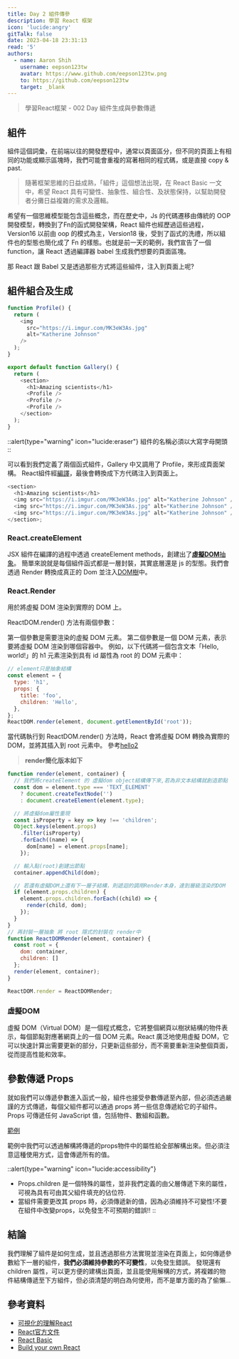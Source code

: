 ```yaml
---
title: Day 2 組件傳參
description: 學習 React 框架
icon: 'lucide:angry'
gitTalk: false
date: 2023-04-18 23:31:13
read: '5'
authors:
  - name: Aaron Shih
    username: eepson123tw
    avatar: https://www.github.com/eepson123tw.png
    to: https://github.com/eepson123tw
    target: _blank
---
```


> 學習React框架 - 002 Day 組件生成與參數傳遞

## 組件

組件這個詞彙，在前端以往的開發歷程中，通常以頁面區分，但不同的頁面上有相同的功能或顯示區塊時，我們可能會重複的寫著相同的程式碼，或是直接 copy & past.
> 隨著框架思維的日益成熟，「組件」這個想法出現，在 React Basic 一文中，希望 React 具有可變性、抽象性、組合性、及狀態保持，以幫助開發者分攤日益複雜的需求及邏輯。

希望有一個思維模型能包含這些概念，而在歷史中，Js 的代碼遷移由傳統的 OOP 開發模型，轉換到了Fn的函式開發架構，React 組件也經歷過這些過程，Version16 以前由 oop 的模式為主，Version18 後，受到了函式的洗禮，所以組件也的型態也簡化成了 Fn 的樣態。也就是前一天的範例，我們宣告了一個 function，讓 React 透過編譯器 babel 生成我們想要的頁面區塊。

那 React 跟 Babel 又是透過那些方式將這些組件，注入到頁面上呢?

## 組件組合及生成

```js [app.jsx] icon=lucide:code-xml line-numbers
function Profile() {
  return (
    <img
      src="https://i.imgur.com/MK3eW3As.jpg"
      alt="Katherine Johnson"
    />
  );
}

export default function Gallery() {
  return (
    <section>
      <h1>Amazing scientists</h1>
      <Profile />
      <Profile />
      <Profile />
    </section>
  );
}
```

::alert{type="warning" icon="lucide:eraser"}
組件的名稱必須以大寫字母開頭
::

可以看到我們定義了兩個函式組件，Gallery 中又調用了 Profile，來形成頁面架構。
React組件經[編譯](https://babeljs.io/repl#?browsers=defaults%2C%20not%20ie%2011%2C%20not%20ie_mob%2011&build=&builtIns=false&corejs=3.21&spec=false&loose=false&code_lz=GYVwdgxgLglg9mABABQE52DANgUwBQCUiA3gFCKKo5QipJ7kWIA8MAtgOaNOIDOqEALwAiABZQoAB14AuAPRyYAOnYdaSiHDZyAsgGkAzDgDqBgIK8lAK0kdh3JgEMsUEXsdRROVDDA5EAFJwomC8CPY8cgB8jAQA3KQAvqSkOAAeknCoUIgAJjjAjiAuiKCQsAiIAOLOuKgAnoQkjFQ0dIgMPMy8ONDwYDE8FMyiAIxRZmyOAF6-HHwQMDhgsLxQvMxyY4NDzGgY2P7RDsP7mLiIx0MsZ4eXO8NyPX0IO_FJQA&debug=false&forceAllTransforms=false&modules=false&shippedProposals=false&circleciRepo=&evaluate=false&fileSize=false&timeTravel=false&sourceType=module&lineWrap=false&presets=env%2Creact%2Cstage-0%2Cflow&prettier=true&targets=&version=7.21.4&externalPlugins=&assumptions=%7B%7D)，最後會轉換成下方代碼注入到頁面上。

```javascript
<section>
  <h1>Amazing scientists</h1>
  <img src="https://i.imgur.com/MK3eW3As.jpg" alt="Katherine Johnson" />
  <img src="https://i.imgur.com/MK3eW3As.jpg" alt="Katherine Johnson" />
  <img src="https://i.imgur.com/MK3eW3As.jpg" alt="Katherine Johnson" />
</section>;
```

### React.createElement

JSX 組件在編譯的過程中透過 createElement methods，創建出了[**虛擬DOM**抽象](https://codepen.io/eepson123tw/pen/XWxjXGj?editors=1111)。
簡單來說就是每個組件函式都是一層封裝，其實底層還是 js 的型態。我們會透過 Render 轉換成真正的 Dom 並注入[DOM樹](/view/frontend/dom.md)中。

### React.Render

用於將虛擬 DOM 渲染到實際的 DOM 上。

ReactDOM.render() 方法有兩個參數：

第一個參數是需要渲染的虛擬 DOM 元素。
第二個參數是一個 DOM 元素，表示要將虛擬 DOM 渲染到哪個容器中。
例如，以下代碼將一個包含文本「Hello, world!」的 h1 元素渲染到具有 id 屬性為 root 的 DOM 元素中：

```javascript
// element只是抽象結構
const element = {
  type: 'h1',
  props: {
    title: 'foo',
    children: 'Hello',
  },
};
ReactDOM.render(element, document.getElementById('root'));
```

當代碼執行到 ReactDOM.render() 方法時，React 會將虛擬 DOM 轉換為實際的 DOM，並將其插入到 root 元素中。
參考[hello2](https://codepen.io/eepson123tw/pen/XWxjXGj?editors=1111)

> **render簡化版本如下**

```javascript
function render(element, container) {
  // 我們將createElement 的 虛擬dom object結構傳下來,若為非文本結構就創造節點
  const dom = element.type === 'TEXT_ELEMENT'
    ? document.createTextNode('')
    : document.createElement(element.type);

  // 將虛擬dom屬性重現
  const isProperty = key => key !== 'children';
  Object.keys(element.props)
    .filter(isProperty)
    .forEach((name) => {
      dom[name] = element.props[name];
    });

  // 輸入點(root)創建出節點
  container.appendChild(dom);

  // 若還有虛擬DOM上還有下一層子結構，則遞迴的調用Render本身，達到層級渲染的DOM
  if (element.props.children) {
    element.props.children.forEach((child) => {
      render(child, dom);
    });
  }
}
// 再封裝一層抽象 將 root 隱式的封裝在 render中
function ReactDOMRender(element, container) {
  const root = {
    dom: container,
    children: []
  };
  render(element, container);
}

ReactDOM.render = ReactDOMRender;
```

### 虛擬DOM

虛擬 DOM（Virtual DOM）是一個程式概念，它將整個網頁以樹狀結構的物件表示，每個節點對應著網頁上的一個 DOM 元素。React 廣泛地使用虛擬 DOM，它可以快速計算出需要更新的部分，只更新這些部分，而不需要重新渲染整個頁面，從而提高性能和效率。

## 參數傳遞 Props

就如我們可以傳遞參數進入函式一般，組件也接受參數傳遞至內部，但必須透過嚴謹的方式傳遞，每個父組件都可以通過 props 將一些信息傳遞給它的子組件。 Props 可傳遞任何 JavaScript 值，包括物件、數組和函數。

[範例](https://codepen.io/eepson123tw/pen/JjmNPvR)

範例中我們可以透過解構將傳遞的props物件中的屬性給全部解構出來。但必須注意這種使用方式，這會傳遞所有的值。

::alert{type="warning" icon="lucide:accessibility"}

- Props.children 是一個特殊的屬性，並非我們定義的由父層傳遞下來的屬性，可視為具有可由其父組件填充的佔位符.
- 當組件需要更改其 props 時，必須傳遞新的值，因為必須維持不可變性!不要在組件中改變props，以免發生不可預期的錯誤!!
::

## 結論

我們理解了組件是如何生成，並且透過那些方法實現並渲染在頁面上，如何傳遞參數給下一層的組件，**我們必須維持參數的不可變性**，以免發生錯誤。
發現還有 children 屬性，可以更方便的建構出頁面，並且能使用解構的方式，將複雜的物件結構傳遞至下方組件，但必須清楚的明白為何使用，而不是單方面的為了偷懶...

## 參考資料

- [可視化的理解React](https://react.gg/visualized#history-of-the-web)
- [React官方文件](https://react.dev/)
- [React Basic](https://github.com/reactjs/react-basic)
- [Build your own React](https://pomb.us/build-your-own-react/)
